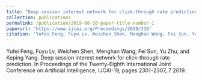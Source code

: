 ```yaml
---
title: "Deep session interest network for click-through rate prediction"
collection: publications
permalink: /publication/2019-08-10-paper-title-number-1
paperurl: 'https://www.ijcai.org/Proceedings/2019/319'
citation: 'Yufei Feng, Fuyu Lv, Weichen Shen, Menghan Wang, Fei Sun, Yu Zhu, and Keping Yang. Deep session interest network for click-through rate prediction. In Proceedings of the Twenty-Eighth International Joint Conference on Artificial Intelligence, IJCAI-19, pages 2301–2307, 7 2019.'
---
```


Yufei Feng, Fuyu Lv, Weichen Shen, Menghan Wang, Fei Sun, Yu Zhu, and Keping Yang. Deep session interest network for click-through rate prediction. In Proceedings of the Twenty-Eighth International Joint Conference on Artificial Intelligence, IJCAI-19, pages 2301–2307, 7 2019.